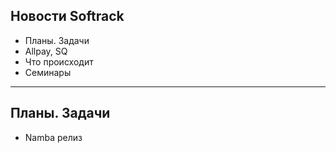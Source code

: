 ## Новости Softrack

- Планы. Задачи
- Allpay, SQ
- Что происходит
- Семинары

---

## Планы. Задачи

- Namba релиз
